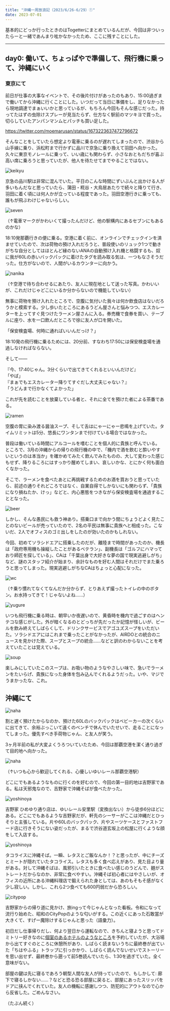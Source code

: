 ```yaml
---
title: "沖縄一周放浪記（2023/6/26-6/29）①"
date: 2023-07-01
---
```


基本的にどっか行ったときのはTogetterにまとめているんだが、今回は非ついったらーと一緒であんまり呟かなかったため、ここに残すことにした。  

---

## day0: 働いて、ちょっぱやで準備して、飛行機に乗って、沖縄にいく

### 東京にて

前日が仕事の大事なイベントで、その後片付けがあったのもあり、15:00過ぎまで働いてから沖縄に行くことにした。いつだって当日に準備をし、足りなかったら現地調達でまぁいいかと思っているが、もちろん今回もそんな感じだった。持ってたはずの虫除けスプレーが見当たらず、仕方なく駅前のマツキヨで買った。切らしていたアンパンマンムヒパッチも買い足した。  

https://twitter.com/moemarusan/status/1673223637472796672

そんなことをしていたら想定より電車に乗るのが遅れてしまったので、渋谷から山手線に乗り、浜松町まで行かずに品川で京急に乗り換えて羽田へ向かった。久々に東京モノレールに乗って、いい歳にも関わらず、小さなおともだちが喜ぶ高い席に乗ろうと思っていたが、他人を待たせてまでやることではない。

![keikyu](./keikyu.JPG)

京急の品川駅は非常に混んでいた。平日のこんな時間にずいぶんと出かける人が多いもんだなと思っていたら、蒲田・糀谷・大鳥居あたりで続々と降りて行き、羽田に着く頃には何人かが立っている程度であった。羽田空港行きに乗っても、誰もが飛ぶわけじゃないらしい。  

![seven](seven.JPG)

（↑電車マークがかわいくて撮ったんだけど、他の駅構内にあるセブンにもあるのかな）

18:10発那覇行きの便に乗る。空港に着く前に、オンラインでチェックインを済ませていたので、次は荷物の預け入れだろうと、普段使いのリュック1つで動きがちな自分としてはほとんど縁のないANAの自動預け入れ機と格闘するも、奴に我が60Lの赤いバックパックに着けたタグを読み取る気は、一つもなさそうだった。仕方がないので、人間がいるカウンターに向かう。  

![nanika](nanika.JPG)

（↑空港で待ち合わせるにあたり、友人に現在地として送った写真。かわいいが、これだけじゃどこにいるか分からないので機能していない）  

無事に荷物を預け入れたところで、空腹に気付いた我々は何か飲食店はないだろうかと模索する。少し歩いたところにあるうどん屋さんと悩みつつ、エスカレーターを上ってすぐ見つけたラーメン屋さんに入る。券売機で食券を買い、テーブルに座り、水を一口飲んだところで徐に友人が口を開いた。  

「保安検査場、何時に通ればいいんだっけ？」  

18:10発の飛行機に乗るためには、20分前、すなわち17:50には保安検査場を通過しなければならない。  

そして——  

『今、17:40じゃん。3分くらいで出てきてくれるといいんだけど』  
「やば」  
『まぁでもエスカレーター降りてすぐだし大丈夫じゃない？』  
「うどんまで行かなくてよかった」

これが先を読むことを放棄している者と、それに全てを預けた者による茶番である。  

![ramen](./ramen.JPG)

空腹の胃に染み渡る醤油スープ、そして舌はにゃーにゃー悲鳴を上げていた。タイムリミットは5分、悠長にワンタンまで付けている場合ではなかった。  

普段は働いている時間にアルコールを嗜むことを個人的に貴族と呼んでいる。  
ところで、3月の沖縄からの帰りの飛行機の中で、「機内で酒を飲むと酔いやすいというのは本当か」を確かめてみたく飲んでみたものの、大して変わった感じもせず、降りるころにはすっかり醒めてしまい、哀しいかな、とにかく何も面白くなかった。  

そこで、ラーメンを食べたあとに再挑戦するためのお酒を買おうと思っていたら、前述の通りそれどころではなく、自業自得でしかないにも関わらず、「貴族になり損ねたか、けっ」などと、内心悪態をつきながら保安検査場を通過することとなった。  

![beer](beer1.JPG)

しかし、そんな愚民にも救う神あり。搭乗口まで向かう間にちょうどよく見たことのないビールが売っていたので、2名の平民は無事に貴族へと相成った。こないだ、2人でオフィスのゴミ出しをしたのが効いたのかもしれない。  

今回、初めてソラシドエアに搭乗したのだが、離陸まで時間があったのか、機長は「政府専用機も操縦したことがあるベテラン」、副機長は「ゴルフにハマっており師匠を探している」、CAは「千葉出身で大好きな夢の国で現実逃避しがち」など、謎のスタッフ紹介が始まり、余計なものを好む人間はそれだけでまた乗ろうと思ってしまった。現実逃避しがちなCAはちょっと心配になった。  

![wc](./wc.JPG)

（↑乗り慣れてなくてなんだか分からず、とりあえず撮ったトイレの中のボタン。お水持ってきて！じゃないよね……）    

![yugure](./yugure.JPG)

いつも飛行機に乗る時は、朝早いか夜遅いので、黄昏時を機内で過ごすのはヘンテコな感じがした。外が暗くなるのとどっちが先だったか記憶が怪しいが、ビールを飲み終えてしばらくして、ドリンクサービスでアゴユズスープをいただいた。ソラシドエアにはこれまで乗ったことがなかったが、AIRDOとの統合のニュースを見かけた際、スープとスープの統合……などと訳のわからないことを考えていたことは覚えている。

![soup](./soup.JPG)

楽しみにしていたこのスープは、お吸い物のようなやさしい味で、急いでラーメンをたいらげ、貴族になった身体を包み込んでくれるようだった。いや、マジでうまかったな、これ。

## 沖縄にて

![naha](./nahaairport.JPG)

割と遅く預けたからなのか、預けた60Lのバックパックはベビーカーの次くらいに出てきて、余裕ぶっこいて遠くのベンチで休んでいたせいで、走ることになってしまった。優先すべき手荷物じゃん、と友人が笑う。  

3ヶ月半前の私が大変よくうろついていたため、今回は那覇空港を潔く通り過ぎて目的地へ向かった。  

![naha](./nahayui.JPG)

（↑いつも心から歓迎してくれる、心優しいゆいレール那覇空港駅）  

どこにでもあるようなものに行くのを好むので、今回の第一目的地は吉野家である。私は天邪鬼なので、吉野家で沖縄そばが食べたかった。  

![yoshinoya](./yoshinoya.JPG)

吉野家 ひめゆり通り店は、ゆいレール安里駅（変換出ない）から徒歩6分ほどにある。どこにでもあるような吉野家だが、軒先のシーサーがここは沖縄だとひっそりと主張している。片や60Lのバックパック、片やスーツケースとファストフード店に行きそうにない姿だったが、まるで渋谷道玄坂上の松屋に行くような顔をして入店する。  

![yoshinoya](./yoshinoya2.JPG)

タコライスに沖縄そば。一瞬、レタスとご飯なんか！？と思ったが、中にチーズとミートが隠れていたタコライス。レタスも多く食べ応えがあり、見た目より量がある。対して沖縄そばは、風邪引いたときに食べたい感じのうどんで、麺がストレートだからなのか、非常に食べやすい。沖縄そば初心者にはやさしいが、オフィスの近所にある沖縄料理店で鍛えられた身としては、あのもそもそ感がなく少し寂しい。しかし、これら2つ食べても600円弱だから恐ろしい。  

![citypop](./citypop.JPG)

吉野家からの帰り道に見かけ、旅ingって今じゃんとなった看板。令和になって流行り始めた、昭和のCityPopのような匂いがする。この近くにあった石敢當が大きくて、すげー魔除けするじゃんと思った（語彙力）。  

初日だし仕事帰りだし、何より翌日から運転なので、きちんと寝ようと思ってドミトリー好きなのに[個室のあるホテルのようなところ](https://yscabin-naha.com/)を予約していたが、大浴場から出てすぐのところに休憩所があり、しばらく読まないうちに最終巻が出ていた「ちはやふる」トラップに引っかかり、しばらく読んでないせいでストーリーを思い出せず、最終巻から遡って前5巻読んでいたら、1:30を過ぎていた。全く意味がない。  

部屋の鍵は先に寝るであろう朝型人間な友人が持っていたので、もしかして: 廊下で寝るしかない……？などと恐る恐る部屋に戻ると、部屋にあったスリッパをドアに挟んでくれていた。友人の機転に感謝しつつ、防犯的にアウトなので心から反省した。ごめんなさい。  

（たぶん続く）